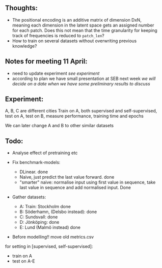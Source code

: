 ## Thoughts:
- The positional encoding is an additive matrix of dimension DxN, meaning each dimension in the latent space gets an assigned number for each patch. Does this not mean that the time granularity for keeping track of frequencies is reduced to ```patch_len```?
- How to train on several datasets without overwriting previous knowledge?

## Notes for meeting 11 April:
- need to update experiment *see experiment*
- according to plan we have small presentation at SEB next week *we will decide on a date when we have some preliminary results to discuss*



## Experiment:
A, B, C are different cities
Train on A, both supervised and self-supervised, 
test on A, test on B, measure performance, training time and epochs

We can later change A and B to other similar datasets



## Todo:
- Analyse effect of pretraining etc
- Fix benchmark-models:
  - DLinear. done
  - Naive, just predict the last value forward. done 
  - "smarter" naive: normalise input using first value in sequence, take last value in sequence and add normalised input. Done
- Gather datasets:
  - A: Train: Stockholm done
  - B: Söderhamn, (Delsbo instead): done
  - C: Sundsvall: done
  - D: Jönköping: done
  - E: Lund (Malmö instead) done

- Before modelling!! move old metrics.csv

for setting in [supervised, self-supervised]: 
- train on A
- test on A-E


  


 